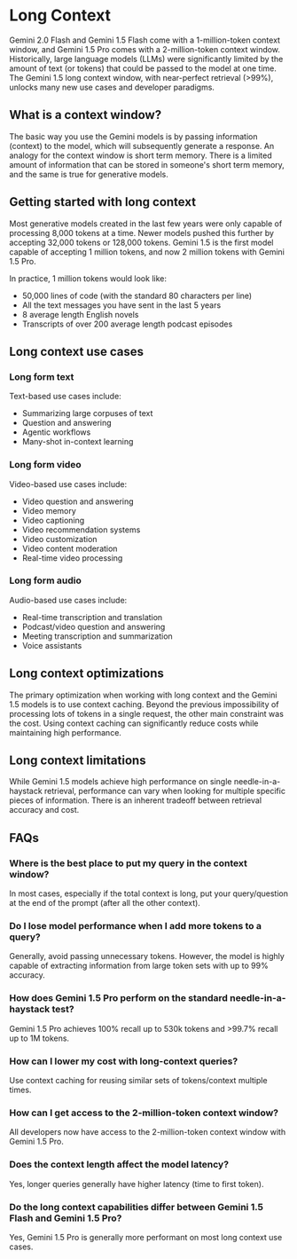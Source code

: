 # Long Context

Gemini 2.0 Flash and Gemini 1.5 Flash come with a 1-million-token context window, and Gemini 1.5 Pro comes with a 2-million-token context window. Historically, large language models (LLMs) were significantly limited by the amount of text (or tokens) that could be passed to the model at one time. The Gemini 1.5 long context window, with near-perfect retrieval (>99%), unlocks many new use cases and developer paradigms.

## What is a context window?

The basic way you use the Gemini models is by passing information (context) to the model, which will subsequently generate a response. An analogy for the context window is short term memory. There is a limited amount of information that can be stored in someone's short term memory, and the same is true for generative models.

## Getting started with long context

Most generative models created in the last few years were only capable of processing 8,000 tokens at a time. Newer models pushed this further by accepting 32,000 tokens or 128,000 tokens. Gemini 1.5 is the first model capable of accepting 1 million tokens, and now 2 million tokens with Gemini 1.5 Pro.

In practice, 1 million tokens would look like:
- 50,000 lines of code (with the standard 80 characters per line)
- All the text messages you have sent in the last 5 years
- 8 average length English novels
- Transcripts of over 200 average length podcast episodes

## Long context use cases

### Long form text
Text-based use cases include:
- Summarizing large corpuses of text
- Question and answering
- Agentic workflows
- Many-shot in-context learning

### Long form video
Video-based use cases include:
- Video question and answering
- Video memory
- Video captioning
- Video recommendation systems
- Video customization
- Video content moderation
- Real-time video processing

### Long form audio
Audio-based use cases include:
- Real-time transcription and translation
- Podcast/video question and answering
- Meeting transcription and summarization
- Voice assistants

## Long context optimizations

The primary optimization when working with long context and the Gemini 1.5 models is to use context caching. Beyond the previous impossibility of processing lots of tokens in a single request, the other main constraint was the cost. Using context caching can significantly reduce costs while maintaining high performance.

## Long context limitations

While Gemini 1.5 models achieve high performance on single needle-in-a-haystack retrieval, performance can vary when looking for multiple specific pieces of information. There is an inherent tradeoff between retrieval accuracy and cost.

## FAQs

### Where is the best place to put my query in the context window?
In most cases, especially if the total context is long, put your query/question at the end of the prompt (after all the other context).

### Do I lose model performance when I add more tokens to a query?
Generally, avoid passing unnecessary tokens. However, the model is highly capable of extracting information from large token sets with up to 99% accuracy.

### How does Gemini 1.5 Pro perform on the standard needle-in-a-haystack test?
Gemini 1.5 Pro achieves 100% recall up to 530k tokens and >99.7% recall up to 1M tokens.

### How can I lower my cost with long-context queries?
Use context caching for reusing similar sets of tokens/context multiple times.

### How can I get access to the 2-million-token context window?
All developers now have access to the 2-million-token context window with Gemini 1.5 Pro.

### Does the context length affect the model latency?
Yes, longer queries generally have higher latency (time to first token).

### Do the long context capabilities differ between Gemini 1.5 Flash and Gemini 1.5 Pro?
Yes, Gemini 1.5 Pro is generally more performant on most long context use cases.